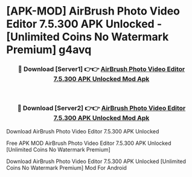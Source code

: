 # [APK-MOD] AirBrush  Photo Video Editor 7.5.300 APK Unlocked - [Unlimited Coins No Watermark Premium] g4avq



<div align="center">
<h3>🔴 Download [Server1] 👉👉 <a href="https://momento.my/?title=AirBrush__Photo_Video_Editor_7.5.300_APK_Unlocked">AirBrush  Photo Video Editor 7.5.300 APK Unlocked Mod Apk</a></h3><br>

<h3>🔴 Download [Server2] 👉👉 <a href="https://momento.my/?title=AirBrush__Photo_Video_Editor_7.5.300_APK_Unlocked">AirBrush  Photo Video Editor 7.5.300 APK Unlocked Mod Apk</a></h3>
</div>



Download AirBrush  Photo Video Editor 7.5.300 APK Unlocked 

Free APK MOD AirBrush  Photo Video Editor 7.5.300 APK Unlocked [Unlimited Coins No Watermark Premium]

Download AirBrush  Photo Video Editor 7.5.300 APK Unlocked [Unlimited Coins No Watermark Premium] Mod For Android
